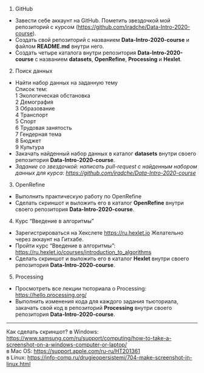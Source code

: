 1. GitHub 
- Завести себе аккаунт на  GitHub. Пометить звездочкой мой репозиторий с курсом (https://github.com/iradche/Data-Intro-2020-course). 
- Создать свой репозиторий с названием **Data-Intro-2020-course** и файлом **README.md** внутри него.
- Создать четыре каталога внутри репозитория **Data-Intro-2020-course** с названием **datasets**, **OpenRefine**, **Processing** и **Hexlet**. 
2. Поиск данных
- Найти набор данных на заданную тему    
Список тем:     
1 Экологическая обстановка    
2 Демография     
3 Образование     
4 Транспорт    
5 Спорт     
6 Трудовая занятость    
7 Гендерная тема    
8 Бюджет    
9 Культура       
- Закачать найденный набор данных в каталог **datasets** внутри своего репозитория **Data-Intro-2020-course**.     
- _Задание со звездочкой: написать pull-request с найденным набором данных для курса: https://github.com/iradche/Data-Intro-2020-course_
3. OpenRefine
- Выполнить практическую работу по OpenRefine
- Сделать скриншот и выложить его в каталог **OpenRefine** внутри своего репозитория **Data-Intro-2020-course**.    
4. Курс “Введение в алгоритмы”
- Зарегистрироваться на Хекслете https://ru.hexlet.io Желательно через аккаунт на Гитхабе.
- Пройти курс “Введение в алгоритмы”: https://ru.hexlet.io/courses/introduction_to_algorithms  
- Сделать скриншот и выложить его в каталог **Hexlet** внутри своего репозитория **Data-Intro-2020-course**.
5. Processing 
- Просмотреть все лекции тюториала о Processing: https://hello.processing.org/
- Выполнить изменения кода для каждого задания тьюториала, закачать свой код в репозиторий **Processing**  внутри своего репозитория **Data-Intro-2020-course**.



----------
Как сделать скриншот? 
в Windows: https://www.samsung.com/ru/support/computing/how-to-take-a-screenshot-on-a-windows-computer-or-laptop/     
в Mac OS: https://support.apple.com/ru-ru/HT201361       
в Linux: https://info-comp.ru/drugieopersistemi/704-make-screenshot-in-linux.html    
    


